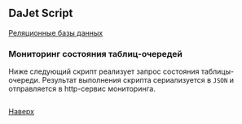 ## DaJet Script

[Реляционные базы данных](https://github.com/zhichkin/dajet/tree/main/doc/dajet-script/databases/README.md)

### Мониторинг состояния таблиц-очередей

Ниже следующий скрипт реализует запрос состояния таблицы-очереди. Результат выполнения скрипта сериализуется в ```JSON``` и отправляется в http-сервис мониторинга.

```SQL

```

[Наверх](#мониторинг-состояния-таблиц-очередей)
